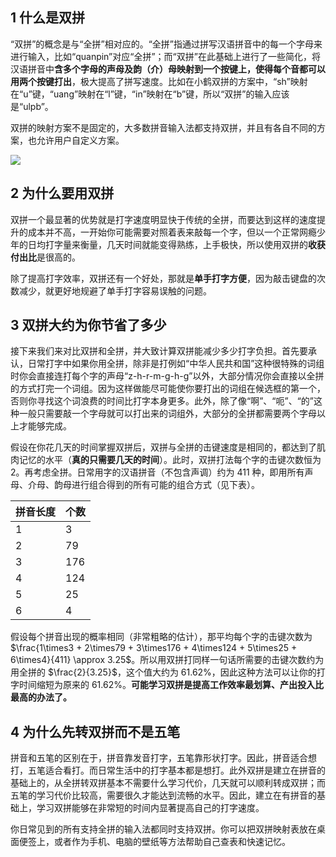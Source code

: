## 1 什么是双拼
“双拼”的概念是与“全拼”相对应的。“全拼”指通过拼写汉语拼音中的每一个字母来进行输入，比如“quanpin”对应“全拼”；而“双拼”在此基础上进行了一些简化，将汉语拼音中**含多个字母的声母及韵（介）母映射到一个按键上，使得每个音都可以用两个按键打出**，极大提高了拼写速度。比如在小鹤双拼的方案中，“sh”映射在“u”键，“uang”映射在“l”键，“in”映射在“b”键，所以“双拼”的输入应该是“ulpb”。

双拼的映射方案不是固定的，大多数拼音输入法都支持双拼，并且有各自不同的方案，也允许用户自定义方案。

![](https://imgkr.cn-bj.ufileos.com/2eb8cc6d-85c7-46a4-8bf3-9a418b118513.png)

## 2 为什么要用双拼
<!-- 讲双拼的优点，比如上手快，收获付出比高，提高工作效率，单手打字 -->
双拼一个最显著的优势就是打字速度明显快于传统的全拼，而要达到这样的速度提升的成本并不高，一开始你可能需要对照着表来敲每一个字，但以一个正常网瘾少年的日均打字量来衡量，几天时间就能变得熟练，上手极快，所以使用双拼的**收获付出比**是很高的。

除了提高打字效率，双拼还有一个好处，那就是**单手打字方便**，因为敲击键盘的次数减少，就更好地规避了单手打字容易误触的问题。

## 3 双拼大约为你节省了多少
接下来我们来对比双拼和全拼，并大致计算双拼能减少多少打字负担。首先要承认，日常打字中如果你用全拼，除非是打例如“中华人民共和国”这种很特殊的词组时你会直接连打每个字的声母“z-h-r-m-g-h-g”以外，大部分情况你会直接以全拼的方式打完一个词组。因为这样做能尽可能使你要打出的词组在候选框的第一个，否则你寻找这个词浪费的时间比打字本身更多。此外，除了像“啊”、“呃”、“的”这种一般只需要敲一个字母就可以打出来的词组外，大部分的全拼都需要两个字母以上才能够完成。

假设在你花几天的时间掌握双拼后，双拼与全拼的击键速度是相同的，都达到了肌肉记忆的水平（**真的只需要几天的时间**）。此时，双拼打法每个字的击键次数恒为 2。再考虑全拼。日常用字的汉语拼音（不包含声调）约为 411 种，即用所有声母、介母、韵母进行组合得到的所有可能的组合方式（见下表）。
<!-- | 拼音长度 | 1 | 2 | 3 | 4 | 5 | 6 |
| - | - | - | - | - | - | - |
| 个数 | 3 | 79 | 176 | 124 | 25 | 4 | -->

| 拼音长度 | 个数 |
| - | - |
| 1 | 3 |
| 2 | 79 |
| 3 | 176 |
| 4 | 124 |
| 5 | 25 |
| 6 | 4 |
假设每个拼音出现的概率相同（非常粗略的估计），那平均每个字的击键次数为 $\frac{1\times3 + 2\times79 + 3\times176 + 4\times124 + 5\times25 + 6\times4}{411} \approx 3.25$。所以用双拼打同样一句话所需要的击键次数约为用全拼的 $\frac{2}{3.25}$，这个值大约为 $61.62\%$，因此这种方法可以让你的打字时间缩短为原来的  $61.62\%$。**可能学习双拼是提高工作效率最划算、产出投入比最高的办法了。**

## 4 为什么先转双拼而不是五笔
拼音和五笔的区别在于，拼音靠发音打字，五笔靠形状打字。因此，拼音适合想打，五笔适合看打。而日常生活中的打字基本都是想打。此外双拼是建立在拼音的基础上的，从全拼转双拼基本不需要什么学习代价，几天就可以顺利转成双拼；而五笔的学习代价比较高，需要很久才能达到流畅的水平。因此，建立在有拼音的基础上，学习双拼能够在非常短的时间内显著提高自己的打字速度。

你日常见到的所有支持全拼的输入法都同时支持双拼。你可以把双拼映射表放在桌面便签上，或者作为手机、电脑的壁纸等方法帮助自己查表和快速记忆。